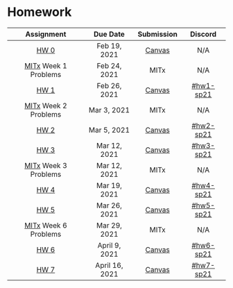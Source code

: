 # Homework

| Assignment | Due Date | Submission| Discord |
|:----------:|:--------:|:----------:|:-------:|
| [HW 0](/hw0/) | Feb 19, 2021 | [Canvas](https://canvas.mit.edu/courses/7590/assignments/101125)| N/A |
| [MITx](https://lms.mitx.mit.edu/courses/course-v1:MITx+6.S083r+2021_Spring/courseware/188e039bccf9469aa056d75c358b0875/7935a0eb8d8f46f5ad5c129878bf59df/?activate_block_id=block-v1%3AMITx%2B6.S083r%2B2021_Spring%2Btype%40sequential%2Bblock%407935a0eb8d8f46f5ad5c129878bf59df) Week 1 Problems | Feb 24, 2021 | MITx  | N/A|
| [HW 1](/hw1/) | Feb 26, 2021 | [Canvas](https://canvas.mit.edu/courses/7590/assignments/101953)| [#hw1-sp21](https://discord.gg/mjHhUYbCA3)|
| [MITx](https://lms.mitx.mit.edu/courses/course-v1:MITx+6.S083r+2021_Spring/courseware/188e039bccf9469aa056d75c358b0875/92a4ed5b7aa246f0a166b2211e585e58/?activate_block_id=block-v1%3AMITx%2B6.S083r%2B2021_Spring%2Btype%40sequential%2Bblock%4092a4ed5b7aa246f0a166b2211e585e58) Week 2 Problems | Mar 3, 2021 | MITx | N/A|
| [HW 2](/hw2/) | Mar 5, 2021 | [Canvas](https://canvas.mit.edu/courses/7590/assignments/103109)| [#hw2-sp21](https://discord.gg/Xz7N4D2B2b)|
| [HW 3](/hw3/) | Mar 12, 2021 | [Canvas](https://canvas.mit.edu/courses/7590/assignments/104345)| [#hw3-sp21](https://discord.gg/hpNWQgXaeg)|
| [MITx](https://lms.mitx.mit.edu/courses/course-v1:MITx+6.S083r+2021_Spring/courseware/188e039bccf9469aa056d75c358b0875/15208f43f67b42d78d363b6a2621a7f4/1?activate_block_id=block-v1%3AMITx%2B6.S083r%2B2021_Spring%2Btype%40vertical%2Bblock%40bf0c46ddb8b848728442f829ed5026b7) Week 3 Problems | Mar 12, 2021 | MITx | N/A|
| [HW 4](/hw4/) | Mar 19, 2021 | [Canvas](https://canvas.mit.edu/courses/7590/assignments/105266)| [#hw4-sp21](https://discord.gg/Crm9kBhR7Z)|
| [HW 5](/hw5/) | Mar 26, 2021 | [Canvas](https://canvas.mit.edu/courses/7590/assignments/105975)| [#hw5-sp21](https://discord.gg/gWKfBHT3HW)|
| [MITx](https://lms.mitx.mit.edu/courses/course-v1:MITx+6.S083r+2021_Spring/courseware/188e039bccf9469aa056d75c358b0875/08e1e0ea683140848b8e20715b4f5134/1?activate_block_id=block-v1%3AMITx%2B6.S083r%2B2021_Spring%2Btype%40vertical%2Bblock%4004de5b8a0c434d8f8135aec1bb79196d) Week 6 Problems | Mar 29, 2021 | MITx | N/A|
| [HW 6](/hw6/) | April 9, 2021 | [Canvas](https://canvas.mit.edu/courses/7590/assignments/108611)| [#hw6-sp21](https://discord.gg/tUp4G9bsZ9)|
| [HW 7](/hw7/) | April 16, 2021 | [Canvas](https://canvas.mit.edu/courses/7590/assignments/111872)| [#hw7-sp21](https://discord.gg/FycPQ2Q37g)|
